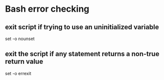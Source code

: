 # Bash error checking


## exit script if trying to use an uninitialized variable
set -o nounset 


## exit the script if any statement returns a non-true return value
set -o errexit 

